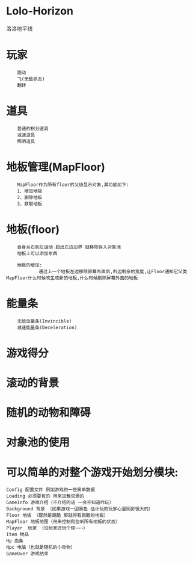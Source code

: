 ﻿# Lolo-Horizon
洛洛地平线

#   玩家
        跑动
        飞(无敌状态)
        翻转
#   道具
        普通的积分道具
        减速道具
        照明道具
#   地板管理(MapFloor)
        MapFloor作为所有floor的父级显示对象,其功能如下:
        1、增加地板
        2、删除地板
        3、获取地板
#   地板(floor)
        自身从右到左运动 超出左边边界 就移除存入对象池
        地板上可以添加东西
        
        地板的增加:
                通过上一个地板左边移除屏幕外面后,右边剩余的宽度,让Floor通知它父类MapFloor什么时候改生成新的地板,什么时候删除屏幕外面的地板
#   能量条
        无敌血量条(Invincible)                
        减速能量条(Deceleration)
#   游戏得分
#   滚动的背景
#   随机的动物和障碍
#   对象池的使用

    
# 可以简单的对整个游戏开始划分模块:
    Config 配置文件 例如游戏的一些简单数据
    Loading 必须要有的 用来加载资源的
    GameInfo 游戏介绍（不介绍的话 一会不知道咋玩）
    Background 背景 （如果游戏一团黑色 估计玩的玩家心里阴影很大的）
    Floor 地板 （既然是跑酷 那就得有跑酷的地板）
    MapFloor 地板地图（用来控制和监听所有地板的状态）
    Player  玩家 （没玩家还玩个球~~~）
    Item 物品
    Hp 血条
    Npc 电脑（也就是随机的小动物）
    GameOver 游戏结束
